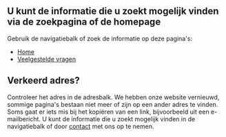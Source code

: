 ## U kunt de informatie die u zoekt mogelijk vinden via de zoekpagina of de homepage 

Gebruik de navigatiebalk of zoek de informatie op deze pagina's:
- [Home](/home)
- [Veelgestelde vragen](/faq)


## Verkeerd adres?
Controleer het adres in de adresbalk. We hebben onze website vernieuwd, sommige pagina's bestaan ​​niet meer of zijn op een ander adres te vinden. Soms gaat er iets mis bij het kopiëren van een link, bijvoorbeeld uit een e-mailbericht. U kunt de informatie die u zoekt mogelijk vinden in de navigatiebalk of door [contact](/contact) met ons op te nemen.
<br></br>
<br></br>







